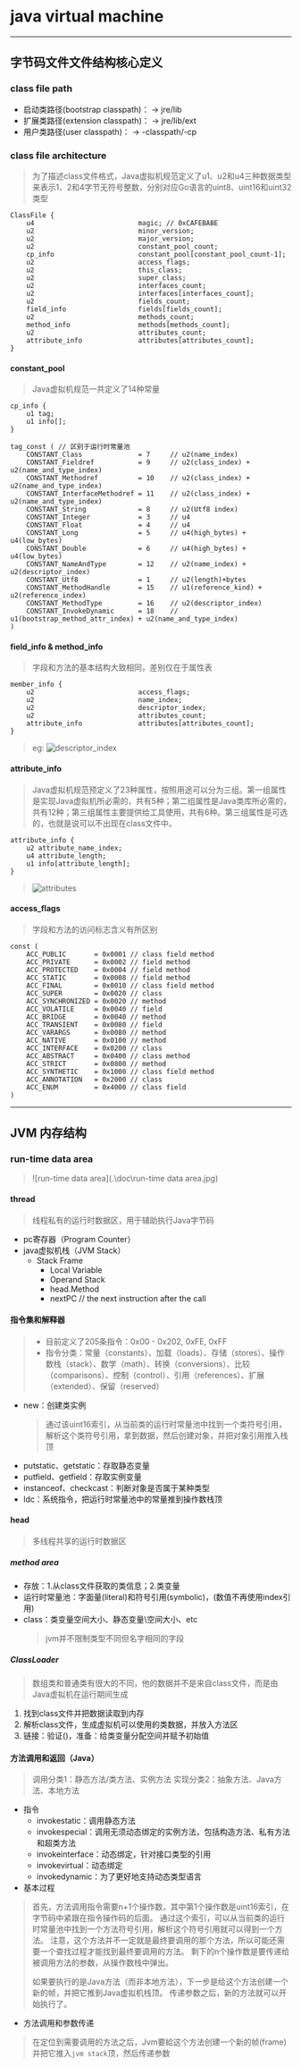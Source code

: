 # java virtual machine
------

## 字节码文件文件结构核心定义

### class file path
- 启动类路径(bootstrap classpath)：   -> jre/lib
- 扩展类路径(extension classpath)：   -> jre/lib/ext
- 用户类路径(user classpath)：        -> -classpath/-cp


### class file architecture
> 为了描述class文件格式，Java虚拟机规范定义了u1、u2和u4三种数据类型来表示1、2和4字节无符号整数，分别对应Go语言的uint8、uint16和uint32类型

```golang
ClassFile {
    u4                          magic; // 0xCAFEBABE
    u2                          minor_version;
    u2                          major_version;
    u2                          constant_pool_count;
    cp_info                     constant_pool[constant_pool_count-1];
    u2                          access_flags;
    u2                          this_class;
    u2                          super_class;
    u2                          interfaces_count;
    u2                          interfaces[interfaces_count];
    u2                          fields_count;
    field_info                  fields[fields_count];
    u2                          methods_count;
    method_info                 methods[methods_count];
    u2                          attributes_count;
    attribute_info              attributes[attributes_count];
}
```

#### constant_pool
> Java虚拟机规范一共定义了14种常量

```golang
cp_info {
    u1 tag;
    u1 info[];
}
```
```golang
tag_const ( // 区别于运行时常量池
	CONSTANT_Class              = 7     // u2(name_index)
	CONSTANT_Fieldref           = 9     // u2(class_index) + u2(name_and_type_index)
	CONSTANT_Methodref          = 10    // u2(class_index) + u2(name_and_type_index)
	CONSTANT_InterfaceMethodref = 11    // u2(class_index) + u2(name_and_type_index)
	CONSTANT_String             = 8     // u2(Utf8 index)
	CONSTANT_Integer            = 3     // u4
	CONSTANT_Float              = 4     // u4
	CONSTANT_Long               = 5     // u4(high_bytes) + u4(low_bytes)
	CONSTANT_Double             = 6     // u4(high_bytes) + u4(low_bytes)
	CONSTANT_NameAndType        = 12    // u2(name_index) + u2(descriptor_index)
	CONSTANT_Utf8               = 1     // u2(length)+bytes
	CONSTANT_MethodHandle       = 15    // u1(reference_kind) + u2(reference_index)
	CONSTANT_MethodType         = 16    // u2(descriptor_index)
	CONSTANT_InvokeDynamic      = 18    // u1(bootstrap_method_attr_index) + u2(name_and_type_index)
)
```

#### field_info & method_info
> 字段和方法的基本结构大致相同，差别仅在于属性表

```golang
member_info {
    u2                          access_flags;
    u2                          name_index;
    u2                          descriptor_index;
    u2                          attributes_count;
    attribute_info              attributes[attributes_count];
}
```
> eg:
> ![descriptor_index](.\doc\descriptors_eg.jpg)

#### attribute_info
> Java虚拟机规范预定义了23种属性，按照用途可以分为三组。第一组属性是实现Java虚拟机所必需的，共有5种；第二组属性是Java类库所必需的，共有12种；第三组属性主要提供给工具使用，共有6种。第三组属性是可选的，也就是说可以不出现在class文件中。

```golang
attribute_info {
    u2 attribute_name_index;
    u4 attribute_length;
    u1 info[attribute_length];
}
```

> ![attributes](.\doc\attributes_23.jpg)


#### access_flags
> 字段和方法的访问标志含义有所区别

```golang
const (
	ACC_PUBLIC       = 0x0001 // class field method
	ACC_PRIVATE      = 0x0002 // field method
	ACC_PROTECTED    = 0x0004 // field method
	ACC_STATIC       = 0x0008 // field method
	ACC_FINAL        = 0x0010 // class field method
	ACC_SUPER        = 0x0020 // class
	ACC_SYNCHRONIZED = 0x0020 // method
	ACC_VOLATILE     = 0x0040 // field
	ACC_BRIDGE       = 0x0040 // method
	ACC_TRANSIENT    = 0x0080 // field
	ACC_VARARGS      = 0x0080 // method
	ACC_NATIVE       = 0x0100 // method
	ACC_INTERFACE    = 0x0200 // class
	ACC_ABSTRACT     = 0x0400 // class method
	ACC_STRICT       = 0x0800 // method
	ACC_SYNTHETIC    = 0x1000 // class field method
	ACC_ANNOTATION   = 0x2000 // class
	ACC_ENUM         = 0x4000 // class field
)
```


------
## JVM 内存结构

### run-time data area
> ![run-time data area](.\doc\run-time data area.jpg)

#### thread
> 线程私有的运行时数据区，用于辅助执行Java字节码
- pc寄存器（Program Counter）
- java虚拟机栈（JVM Stack）
    - Stack Frame
        - Local Variable
        - Operand Stack
        - head.Method
        - nextPC // the next instruction after the call

#### 指令集和解释器
> - 目前定义了205条指令：0x00 - 0x202, 0xFE, 0xFF
> - 指令分类：常量（constants）、加载（loads）、存储（stores）、操作数栈（stack）、数学（math）、转换（conversions）、比较（comparisons）、控制（control）、引用（references）、扩展（extended）、保留（reserved）
- new：创建类实例
    > 通过该uint16索引，从当前类的运行时常量池中找到一个类符号引用，解析这个类符号引用，拿到数据，然后创建对象，并把对象引用推入栈顶
- putstatic、getstatic：存取静态变量
- putfield、getfield：存取实例变量
- instanceof、checkcast：判断对象是否属于某种类型
- ldc：系统指令，把运行时常量池中的常量推到操作数栈顶

#### head
> 多线程共享的运行时数据区
##### method area
- 存放：1.从class文件获取的类信息；2.类变量
- 运行时常量池：字面量(literal)和符号引用(symbolic)，(数值不再使用index引用)
- class：类变量空间大小、静态变量\空间大小、etc
    > jvm并不限制类型不同但名字相同的字段

##### ClassLoader 
> 数组类和普通类有很大的不同，他的数据并不是来自class文件，而是由Java虚拟机在运行期间生成
1. 找到class文件并把数据读取到内存
2. 解析class文件，生成虚拟机可以使用的类数据，并放入方法区
3. 链接：验证()，准备：给类变量分配空间并赋予初始值

#### 方法调用和返回（Java）
> 调用分类1：静态方法/类方法、实例方法
> 实现分类2：抽象方法、Java方法、本地方法
- 指令
    - invokestatic：调用静态方法
    - invokespecial：调用无须动态绑定的实例方法，包括构造方法、私有方法和超类方法
    - invokeinterface：动态绑定，针对接口类型的引用
    - invokevirtual：动态绑定
    - invokedynamic：为了更好地支持动态类型语言
- 基本过程
> 首先，方法调用指令需要n+1个操作数，其中第1个操作数是uint16索引，在字节码中紧跟在指令操作码的后面。
> 通过这个索引，可以从当前类的运行时常量池中找到一个方法符号引用，解析这个符号引用就可以得到一个方法。
> 注意，这个方法并不一定就是最终要调用的那个方法，所以可能还需要一个查找过程才能找到最终要调用的方法。
> 剩下的n个操作数是要传递给被调用方法的参数，从操作数栈中弹出。
>
> 如果要执行的是Java方法（而非本地方法），下一步是给这个方法创建一个新的帧，并把它推到Java虚拟机栈顶。
> 传递参数之后，新的方法就可以开始执行了。
>
- 方法调用和参数传递
> 在定位到需要调用的方法之后，Jvm要給这个方法创建一个新的帧(frame)并把它推入`jvm stack`顶，然后传递参数




